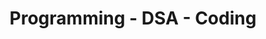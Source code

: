 ---
layout: single
permalink: /programming/
title: "Programming - DSA - Coding"
last_modified_at: 2020-12-4
toc: true
---